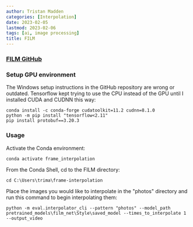 ```yaml
---
author: Tristan Madden
categories: [Interpolation]
date: 2023-02-05
lastmod: 2023-02-06
tags: [ai, image processing]
title: FILM
---
```


<h3><a href="https://github.com/google-research/frame-interpolation" title="FILM">FILM GitHub</a></h3>

<h3>Setup GPU environment</h3>
The Windows setup instructions in the GitHub repository are wrong or outdated. Tensorflow kept trying to use the CPU instead of the GPU until I installed CUDA and CUDNN this way:

```Shell
conda install -c conda-forge cudatoolkit=11.2 cudnn=8.1.0
python -m pip install "tensorflow<2.11"
pip install protobuf==3.20.3
```

<h3>Usage</h3>

Activate the Conda environment:

```Shell
conda activate frame_interpolation
```

From the Conda Shell, cd to the FILM directory:

```Shell
cd C:\Users\trima\frame-interpolation
```

Place the images you would like to interpolate in the "photos" directory and run this command to begin interpolating them:

```Shell
python -m eval.interpolator_cli --pattern "photos" --model_path pretrained_models\film_net\Style\saved_model --times_to_interpolate 1 --output_video
```